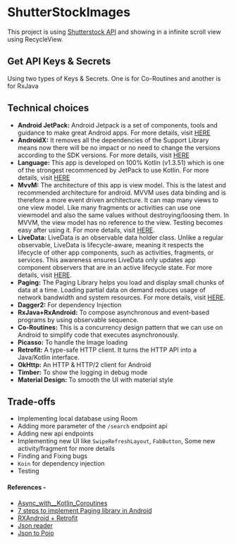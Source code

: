 # ShutterStockImages
This project is using [Shutterstock API](http://api.shutterstock.com/) and showing in a infinite scroll view using RecycleView.


## Get API Keys & Secrets
Using two types of Keys & Secrets. One is for Co-Routines and another is for RxJava

## Technical choices
- **Android JetPack:** Android Jetpack is a set of components, tools and guidance to make great Android apps. For more details, visit [HERE](https://developer.android.com/jetpack)
- **AndroidX:** It removes all the dependencies of the Support Library means now there will be no impact or no need to change the versions according to the SDK versions. For more details, visit [HERE](https://developer.android.com/jetpack/androidx)
- **Language:** This app is developed on 100% Kotlin (v1.3.51) which is one of the strongest recommenced by JetPack to use Kotlin. For more details, visit [HERE](https://developer.android.com/kotlin/ktx.html)
- **MvvM:** The architecture of this app is view model. This is the latest and recommended architecture for android. MVVM uses data binding and is therefore a more event driven architecture. It can map many views to one view model. Like many fragments or activities can use one viewmodel and also the same values without destroying/loosing them. In MVVM, the view model has no reference to the view. Testing becomes easy after using it. For more details, visit [HERE](https://developer.android.com/topic/libraries/architecture/viewmodel).
- **LiveData:** LiveData is an observable data holder class. Unlike a regular observable, LiveData is lifecycle-aware, meaning it respects the lifecycle of other app components, such as activities, fragments, or services. This awareness ensures LiveData only updates app component observers that are in an active lifecycle state. For more details, visit [HERE](https://developer.android.com/topic/libraries/architecture/livedata).
- **Paging:** The Paging Library helps you load and display small chunks of data at a time. Loading partial data on demand reduces usage of network bandwidth and system resources. For more details, visit [HERE](https://developer.android.com/topic/libraries/architecture/paging/).
- **Dagger2:** For dependency Injection
- **RxJava+RxAndroid:** To compose asynchronous and event-based programs by using observable sequence.
- **Co-Routines:** This is a concurrency design pattern that we can use on Android to simplify code that executes asynchronously. 
- **Picasso:** To handle the Image loading
- **Retrofit:** A type-safe HTTP client. It turns the HTTP API into a Java/Kotlin interface. 
- **OkHttp:** An HTTP & HTTP/2 client for Android 
- **Timber:** To show the logging in debug mode
- **Material Design:** To smooth the UI with material style

## Trade-offs
- Implementing local database using Room
- Adding more parameter of the `/search` endpoint api
- Adding new api endpoints
- Implementing new UI like `SwipeRefreshLayout`, `FabButton`, Some new activity/fragment for more details
- Finding and Fixing bugs
- `Koin` for dependency injection
- Testing

#### References -
- [Async_with__Kotlin_Coroutines](https://speakerdeck.com/0xalihn/async-with-kotlin-coroutines)
- [7 steps to implement Paging library in Android](https://proandroiddev.com/8-steps-to-implement-paging-library-in-android-d02500f7fffe)
- [RXAndroid + Retrofit](https://medium.com/mindorks/rxandroid-retrofit-2fff4f89fa85)
- [Json reader](https://jsoneditoronline.org/)
- [Json to Pojo](http://www.jsonschema2pojo.org/)
